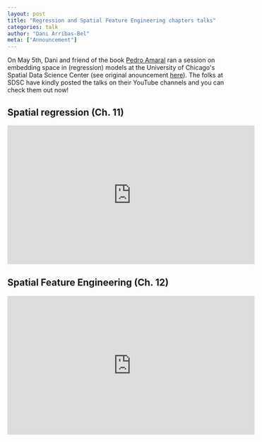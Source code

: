 ```yaml
---
layout: post
title: "Regression and Spatial Feature Engineering chapters talks"
categories: talk
author: "Dani Arribas-Bel"
meta: ["Announcement"]
---
```


On May 5th, Dani and friend of the book [Pedro Amaral](https://sites.google.com/site/pedroamaralen/about) ran a session on embedding space in (regression) models at the University of Chicago's Spatial Data Science Center (see original anouncement [here](2022-04-27-chicago)). The folks at SDSC have kindly posted the talks on their YouTube channels and you can check them out now!

## Spatial regression (Ch. 11)

<iframe width="560" height="315" src="https://www.youtube.com/embed/0zi8D7Il18g" title="YouTube video player" frameborder="0" allow="accelerometer; autoplay; clipboard-write; encrypted-media; gyroscope; picture-in-picture" allowfullscreen></iframe>

## Spatial Feature Engineering (Ch. 12)

<iframe width="560" height="315" src="https://www.youtube.com/embed/I-CAKCW8Wv0" title="YouTube video player" frameborder="0" allow="accelerometer; autoplay; clipboard-write; encrypted-media; gyroscope; picture-in-picture" allowfullscreen></iframe>
